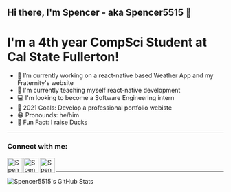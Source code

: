## Hi there, I'm Spencer - aka Spencer5515 👋

# I'm a 4th year CompSci Student at Cal State Fullerton!

- 🔭 I’m currently working on a react-native based Weather App and my Fraternity's website
- 🌾 I'm currently teaching myself react-native development
- 💻 I'm looking to become a Software Engineering intern
- 📸 2021 Goals: Develop a professional portfolio webiste
- 😁 Pronounds: he/him
- 🦆 Fun Fact: I raise Ducks

---

### Connect with me:

[<img align="left" alt="Spencer5515 | LinkedIn" width="35px" src="https://img.icons8.com/color/144/000000/linkedin.png" />][linkedin]
[<img align="left" alt="Spencer5515 | Instagram" width="35px" src="https://img.icons8.com/fluent/144/000000/instagram-new.png" />][instagram]
[<img align="left" alt="Spencer5515 | Unsplash" width= "35px" src="https://img.icons8.com/nolan/128/unsplash.png" />][Unsplash]

<br />

---

<img align="left" alt="Spencer5515's GitHub Stats" src="https://github-readme-stats.vercel.app/api?username=Spencer5515&show_icons=true*hide_border=true" />


[instagram]: https://instagram.com/spencer.demera
[Unsplash]: https://unsplash.com/@spencer_demera
[linkedin]: https://www.linkedin.com/in/~spencer-demera/
